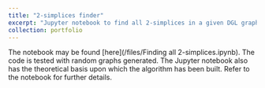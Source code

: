 ```yaml
---
title: "2-simplices finder"
excerpt: "Jupyter notebook to find all 2-simplices in a given DGL graph"
collection: portfolio
---
```


The notebook may be found [here](/files/Finding all 2-simplices.ipynb). The code is tested with random graphs generated. The Jupyter notebook also has the theoretical basis upon which the algorithm has been built. Refer to the notebook for further details.

